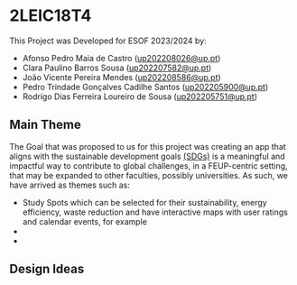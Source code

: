 # 2LEIC18T4

This Project was Developed for ESOF 2023/2024 by:
- Afonso Pedro Maia de Castro 	            (up202208026@up.pt)
- Clara Paulino Barros Sousa 	              (up202207582@up.pt)
- João Vicente Pereira Mendes 	            (up202208586@up.pt)
- Pedro Trindade Gonçalves Cadilhe Santos 	(up202205900@up.pt)
- Rodrigo Dias Ferreira Loureiro de Sousa 	(up202205751@up.pt)

## Main Theme

The Goal that was proposed to us for this project was creating an app that aligns with the sustainable development goals [(SDGs)](https://www.eca.europa.eu/en/sustainable-development-goals) is a meaningful and impactful way to contribute to global challenges, in a FEUP-centric setting, that may be expanded to other faculties, possibly universities.
As such, we have arrived as themes such as:
- Study Spots which can be selected for their sustainability, energy efficiency, waste reduction and have interactive maps with user ratings and calendar events, for example
- 
- 

## Design Ideas

